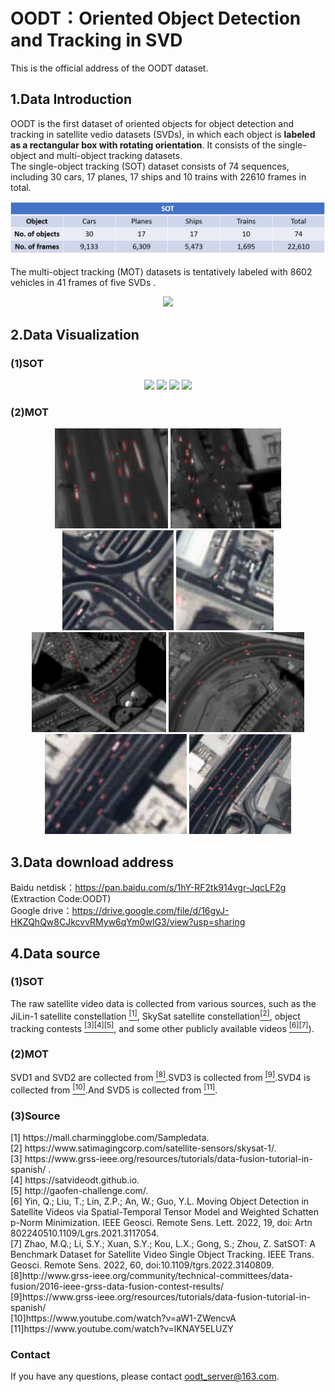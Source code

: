 # OODT：Oriented Object Detection and Tracking in SVD
This is the official address of the OODT dataset.
## 1.Data Introduction
OODT is the first dataset of oriented objects for object detection and tracking in satellite vedio datasets (SVDs), in which  each object is **labeled as a rectangular box with rotating orientation**. It consists of the single-object and multi-object tracking datasets.
<br />The single-object tracking (SOT) dataset consists of 74 sequences, including 30 cars, 17 planes, 17 ships and 10 trains with 22610 frames in total. 
<div align=center>
<img src="https://github.com/RS-Devotee/OODT/blob/main/Figure/sheet1.png">
</div>

The multi-object tracking (MOT) datasets is tentatively labeled with 8602 vehicles in 41 frames of five SVDs .
<div align=center>
<img src="https://github.com/CSUTest/dataset/blob/main/Figure/sheet2.png">
</div>

## 2.Data Visualization
### (1)SOT
<div align=center>
<img src="https://github.com/RS-Devotee/OODT/blob/main/Figure/single1.png" style="height:170px"/>
<img src="https://github.com/RS-Devotee/OODT/blob/main/Figure/single2.png" style="height:170px"/>
<img src="https://github.com/RS-Devotee/OODT/blob/main/Figure/single3.png" style="height:170px"/>
<img src="https://github.com/RS-Devotee/OODT/blob/main/Figure/single4.png" style="height:170px"/>
</div>

### (2)MOT
<div align=center>
<img src="https://github.com/RS-Devotee/OODT/blob/main/Figure/multi1.png" style="height:160px"/>
<img src="https://github.com/RS-Devotee/OODT/blob/main/Figure/multi2.png" style="height:160px"/>
<img src="https://github.com/RS-Devotee/OODT/blob/main/Figure/multi3.png" style="height:160px"/>
<img src="https://github.com/RS-Devotee/OODT/blob/main/Figure/multi4.png" style="height:160px"/>
</div>
<div align=center>
<img src="https://github.com/RS-Devotee/OODT/blob/main/Figure/multi5.png" style="height:160px"/>
<img src="https://github.com/RS-Devotee/OODT/blob/main/Figure/multi6.png" style="height:160px"/>
<img src="https://github.com/RS-Devotee/OODT/blob/main/Figure/multi7.png" style="height:160px"/>
<img src="https://github.com/RS-Devotee/OODT/blob/main/Figure/multi8.png" style="height:160px"/>
</div>

## 3.Data download address
Baidu netdisk：https://pan.baidu.com/s/1hY-RF2tk914vgr-JqcLF2g (Extraction Code:OODT)  
Google drive：https://drive.google.com/file/d/16gyJ-HKZQhQw8CJkcvvRMyw6qYm0wIG3/view?usp=sharing

## 4.Data source
### (1)SOT
The raw satellite video data is collected from various sources, such as the JiLin-1 satellite constellation [<sup>[1]</sup>](#R1), SkySat satellite constellation[<sup>[2]</sup>](#R2), object tracking contests [<sup>[3]</sup>](#R3)[<sup>[4]</sup>](#R4)[<sup>[5]</sup>](#R5), and some other publicly available videos [<sup>[6]</sup>](#R6)[<sup>[7]</sup>](#R7)).
### (2)MOT
SVD1 and SVD2 are collected from [<sup>[8]</sup>](#R8).SVD3 is collected from [<sup>[9]</sup>](#R9).SVD4 is collected from [<sup>[10]</sup>](#R10).And SVD5 is collected from [<sup>[11]</sup>](#R11).
### (3)Source
<div><a name="R1"></a>  
[1] https://mall.charmingglobe.com/Sampledata.
</div>
<div><a name="R2"></a>  
[2] https://www.satimagingcorp.com/satellite-sensors/skysat-1/.
</div>
<div><a name="R3"></a>  
[3] https://www.grss-ieee.org/resources/tutorials/data-fusion-tutorial-in-spanish/ .
</div>
<div><a name="R4"></a>  
[4] https://satvideodt.github.io.
</div>
<div><a name="R5"></a>  
[5] http://gaofen-challenge.com/.
</div>
<div><a name="R6"></a>  
[6] Yin, Q.; Liu, T.; Lin, Z.P.; An, W.; Guo, Y.L. Moving Object Detection in Satellite Videos via Spatial-Temporal Tensor Model and Weighted Schatten p-Norm Minimization. IEEE Geosci. Remote Sens. Lett. 2022, 19, doi: Artn 802240510.1109/Lgrs.2021.3117054.
</div>
<div><a name="R7"></a>  
[7] Zhao, M.Q.; Li, S.Y.; Xuan, S.Y.; Kou, L.X.; Gong, S.; Zhou, Z. SatSOT: A Benchmark Dataset for Satellite Video Single Object Tracking. IEEE Trans. Geosci. Remote Sens. 2022, 60, doi:10.1109/tgrs.2022.3140809.
</div>
<div><a name="R8"></a>  
[8]http://www.grss-ieee.org/community/technical-committees/data-fusion/2016-ieee-grss-data-fusion-contest-results/
</div>
<div><a name="R9"></a>  
[9]https://www.grss-ieee.org/resources/tutorials/data-fusion-tutorial-in-spanish/
</div>
<div><a name="R10"></a>  
[10]https://www.youtube.com/watch?v=aW1-ZWencvA
</div>
<div><a name="R11"></a>  
[11]https://www.youtube.com/watch?v=lKNAY5ELUZY
</div>

### Contact
If you have any questions, please contact oodt_server@163.com.
